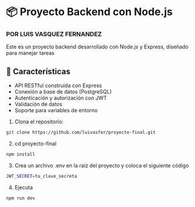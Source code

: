 # 📦 Proyecto Backend con Node.js
### POR LUIS VASQUEZ FERNANDEZ

Este es un proyecto backend desarrollado con Node.js y Express, diseñado para manejar tareas

## 🚀 Características

- API RESTful construida con Express
- Conexión a base de datos (PostgreSQL)
- Autenticación y autorización con JWT
- Validación de datos
- Soporte para variables de entorno



1. Clona el repositorio:
```bash
git clone https://github.com/luivasfer/proyecto-final.git
```

2. cd proyecto-final
```bash
npm install
```

3. Crea un archivo .env en la raiz del proyecto  y coloca el siguiente código 
```bash
JWT_SECRET=tu_clave_secreta
```

4. Ejecuta 
```bash
npm run dev
```
